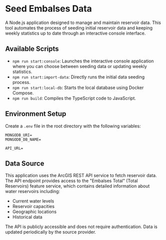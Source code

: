 # Seed Embalses Data

A Node.js application designed to manage and maintain reservoir data. This tool automates the process of seeding initial reservoir data and keeping weekly statistics up to date through an interactive console interface.

## Available Scripts

- `npm run start:console`: Launches the interactive console application where you can choose between seeding data or updating weekly statistics.
- `npm run start:import-data`: Directly runs the initial data seeding process.
- `npm run start:local-db`: Starts the local database using Docker Compose.
- `npm run build`: Compiles the TypeScript code to JavaScript.

## Environment Setup

Create a `.env` file in the root directory with the following variables:

```env
MONGODB_URI=
MONGODB_DB_NAME=

API_URL=
```

## Data Source

This application uses the ArcGIS REST API service to fetch reservoir data. The API endpoint provides access to the "Embalses Total" (Total Reservoirs) feature service, which contains detailed information about water reservoirs including:

- Current water levels
- Reservoir capacities
- Geographic locations
- Historical data

The API is publicly accessible and does not require authentication. Data is updated periodically by the source provider.
